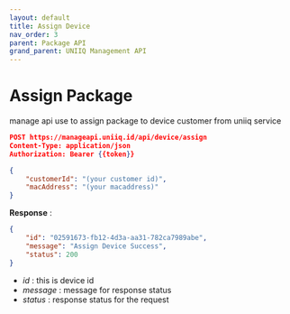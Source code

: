 ```yaml
---
layout: default
title: Assign Device
nav_order: 3
parent: Package API
grand_parent: UNIIQ Management API
---
```


# Assign Package

manage api use to assign package to device customer from uniiq service

```json
POST https://manageapi.uniiq.id/api/device/assign
Content-Type: application/json
Authorization: Bearer {{token}}

{
    "customerId": "(your customer id)",
    "macAddress": "(your macaddress)"
}
```

**Response** :
```json
{
    "id": "02591673-fb12-4d3a-aa31-782ca7989abe",
    "message": "Assign Device Success",
    "status": 200
}
```
- *id* : this is device id
- *message* : message for response status
- *status* : response status for the request
